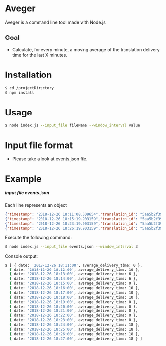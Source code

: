 # Aveger
Aveger is a command line tool made with Node.js 
## Goal 
  - Calculate, for every minute, a moving average of the translation delivery time for the last X minutes.

# Installation
```sh
$ cd /projectDirectory
$ npm install
```

# Usage
```sh
$ node index.js --input_file fileName --window_interval value
```
# Input file format
- Please take a look at events.json file.
# Example
##### input file events.json
Each line represents an object

```json
{"timestamp": "2018-12-26 18:11:08.509654","translation_id": "5aa5b2f39f7254a75aa5","source_language": "en","target_language": "fr","client_name": "easyjet","event_name": "translation_delivered","nr_words": 30, "duration": 20}
{"timestamp": "2018-12-26 18:15:19.903159","translation_id": "5aa5b2f39f7254a75aa4","source_language": "en","target_language": "fr","client_name": "easyjet","event_name": "translation_delivered","nr_words": 30, "duration": 31}
{"timestamp": "2018-12-26 18:23:19.903159","translation_id": "5aa5b2f39f7254a75bb33","source_language": "en","target_language": "fr","client_name": "booking","event_name": "translation_delivered","nr_words": 100, "duration": 54}
{"timestamp": "2018-12-26 18:26:19.903159","translation_id": "5aa5b2f39f7254a75bb33","source_language": "en","target_language": "fr","client_name": "booking","event_name": "translation_delivered","nr_words": 100, "duration": 54}
```
Execute the following command:
```sh
$ node index.js --input_file events.json --window_interval 3
```
Console output:
```sh
$ [ { date: '2018-12-26 18:11:00', average_delivery_time: 0 },
  { date: '2018-12-26 18:12:00', average_delivery_time: 10 },
  { date: '2018-12-26 18:13:00', average_delivery_time: 6 },
  { date: '2018-12-26 18:14:00', average_delivery_time: 6 },
  { date: '2018-12-26 18:15:00', average_delivery_time: 0 },
  { date: '2018-12-26 18:16:00', average_delivery_time: 10 },
  { date: '2018-12-26 18:17:00', average_delivery_time: 10 },
  { date: '2018-12-26 18:18:00', average_delivery_time: 10 },
  { date: '2018-12-26 18:19:00', average_delivery_time: 0 },
  { date: '2018-12-26 18:20:00', average_delivery_time: 0 },
  { date: '2018-12-26 18:21:00', average_delivery_time: 0 },
  { date: '2018-12-26 18:22:00', average_delivery_time: 0 },
  { date: '2018-12-26 18:23:00', average_delivery_time: 0 },
  { date: '2018-12-26 18:24:00', average_delivery_time: 18 },
  { date: '2018-12-26 18:25:00', average_delivery_time: 18 },
  { date: '2018-12-26 18:26:00', average_delivery_time: 18 },
  { date: '2018-12-26 18:27:00', average_delivery_time: 18 } ]
```



